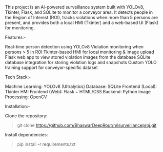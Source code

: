 This project is an AI-powered surveillance system built with YOLOv8, Tkinter, Flask, and SQLite to monitor a conveyor area.
It detects people in the Region of Interest (ROI), tracks violations when more than 5 persons are present, and provides both a local HMI (Tkinter) and a web-based UI (Flask) for monitoring.

Features:-

Real-time person detection using YOLOv8
Violation monitoring when persons > 5 in ROI
Tkinter-based HMI for local monitoring & image upload
Flask web app to view stored violation images from the database
SQLite database integration for storing violation logs and snapshots
Custom YOLO training support for conveyor-specific dataset

Tech Stack:-

Machine Learning: YOLOv8 (Ultralytics)
Database: SQLite
Frontend (Local): Tkinter HMI
Frontend (Web): Flask + HTML/CSS
Backend: Python
Image Processing: OpenCV

Installation:-

Clone the repository:
  >git clone https://github.com/BhaswarDeepRout/mlsurveillanceproj.git

Install dependencies:
  >pip install -r requirements.txt
